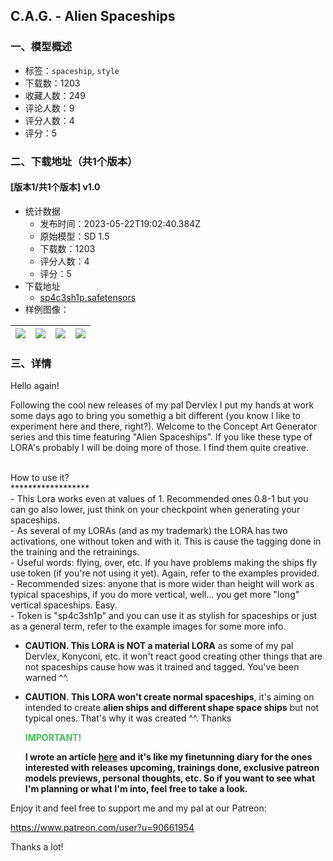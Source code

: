 ## C.A.G. - Alien Spaceships
### 一、模型概述

- 标签：`spaceship`, `style`
- 下载数：1203
- 收藏人数：249
- 评论人数：9
- 评分人数：4
- 评分：5

### 二、下载地址（共1个版本）

#### [版本1/共1个版本] v1.0

- 统计数据
  - 发布时间：2023-05-22T19:02:40.384Z
  - 原始模型：SD 1.5
  - 下载数：1203
  - 评分人数：4
  - 评分：5
- 下载地址
  - [sp4c3sh1p.safetensors](https://civitai.com/api/download/models/78133)
- 样例图像：

| <img src="https://image.civitai.com/xG1nkqKTMzGDvpLrqFT7WA/d8dbcfed-7138-4b43-81c9-02133a9f27d5/width=450/878300.jpeg" /> | <img src="https://image.civitai.com/xG1nkqKTMzGDvpLrqFT7WA/ee6d8d9c-1066-4711-b024-7b2ec5d8a610/width=450/876351.jpeg" /> | <img src="https://image.civitai.com/xG1nkqKTMzGDvpLrqFT7WA/199eeae3-fe08-47e7-94c8-b1b41791eb9c/width=450/876357.jpeg" /> | <img src="https://image.civitai.com/xG1nkqKTMzGDvpLrqFT7WA/495d6d4f-6514-4f94-85ba-be6b6d229260/width=450/876350.jpeg" /> |
| ---- | ---- | ---- | ---- |


### 三、详情
<p>Hello again!</p><p>Following the cool new releases of my pal Dervlex I put my hands at work some days ago to bring you somethig a bit different (you know I like to experiment here and there, right?). Welcome to the Concept Art Generator series and this time featuring "Alien Spaceships". If you like these type of LORA's probably I will be doing more of those. I find them quite creative.</p><p><br />How to use it?<br />******************<br />- This Lora works even at values of 1. Recommended ones 0.8-1 but you can go also lower, just think on your checkpoint when generating your spaceships.<br />- As several of my LORAs (and as my trademark) the LORA has two activations, one without token and with it. This is cause the tagging done in the training and the retrainings.<br />- Useful words: flying, over, etc. If you have problems making the ships fly use token (if you're not using it yet). Again, refer to the examples provided.<br />- Recommended sizes: anyone that is more wider than height will work as typical spaceships, if you do more vertical, well... you get more "long" vertical spaceships. Easy.<br />- Token is "sp4c3sh1p" and you can use it as stylish for spaceships or just as a general term, refer to the example images for some more info.</p><ul><li><p><strong>CAUTION. This LORA is NOT a material LORA</strong> as some of my pal Dervlex, Konyconi, etc. it won't react good creating other things that are not spaceships cause how was it trained and tagged. You've been warned ^^.</p></li><li><p><strong>CAUTION</strong>. <strong>This LORA won't create normal spaceships</strong>, it's aiming on intended to create <strong>alien ships and different shape space ships</strong> but not typical ones. That's why it was created ^^. Thanks </p><p></p><p><strong><span style="color:rgb(64, 192, 87)">IMPORTANT!</span></strong></p><p><strong>I wrote an article </strong><a target="_blank" rel="ugc" href="https://civitai.com/articles/925"><strong>here</strong></a><strong> and it's like my finetunning diary for the ones interested with releases upcoming, trainings done, exclusive patreon models previews, personal thoughts, etc. So if you want to see what I'm planning or what I'm into, feel free to take a look.</strong><br /></p></li></ul><p>Enjoy it and feel free to support me and my pal at our Patreon:</p><p><a target="_blank" rel="ugc" href="https://www.patreon.com/user?u=90661954">https://www.patreon.com/user?u=90661954</a></p><p>Thanks a lot!</p>
